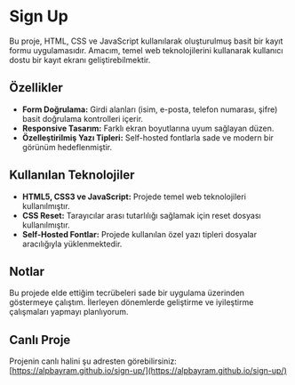 # Sign Up

Bu proje, HTML, CSS ve JavaScript kullanılarak oluşturulmuş basit bir kayıt formu uygulamasıdır. Amacım, temel web teknolojilerini kullanarak kullanıcı dostu bir kayıt ekranı geliştirebilmektir.

## Özellikler
- **Form Doğrulama:** Girdi alanları (isim, e-posta, telefon numarası, şifre) basit doğrulama kontrolleri içerir.
- **Responsive Tasarım:** Farklı ekran boyutlarına uyum sağlayan düzen.
- **Özelleştirilmiş Yazı Tipleri:** Self-hosted fontlarla sade ve modern bir görünüm hedeflenmiştir.

## Kullanılan Teknolojiler
- **HTML5, CSS3 ve JavaScript:** Projede temel web teknolojileri kullanılmıştır.
- **CSS Reset:** Tarayıcılar arası tutarlılığı sağlamak için reset dosyası kullanılmıştır.
- **Self-Hosted Fontlar:** Projede kullanılan özel yazı tipleri dosyalar aracılığıyla yüklenmektedir.

## Notlar
Bu projede elde ettiğim tecrübeleri sade bir uygulama üzerinden göstermeye çalıştım. İlerleyen dönemlerde geliştirme ve iyileştirme çalışmaları yapmayı planlıyorum.

## Canlı Proje
Projenin canlı halini şu adresten görebilirsiniz:  
[https://alpbayram.github.io/sign-up/](https://alpbayram.github.io/sign-up/)